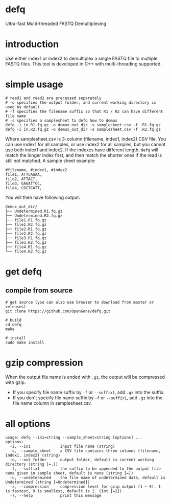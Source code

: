 # defq
Ultra-fast Multi-threaded FASTQ Demultiplexing

# introduction
Use either index1 or index2 to demultiplex a single FASTQ file to multiple FASTQ files. This tool is developed in C++ with multi-threading supported.

# simple usage
```shell
# read1 and read2 are precessed separately
# -o specifies the output folder, and current working directory is used by default
# -f specifies the filename suffix so that R1 / R2 can have different file name
# -s specifies a samplesheet to defq how to demux
defq -i in.R1.fq.gz -o demux_out_dir -s samplesheet.csv -f .R1.fq.gz
defq -i in.R2.fq.gz -o demux_out_dir -s samplesheet.csv -f .R2.fq.gz
```
Where samplesheet.csv is 3-column (filename, index1, index2) CSV file. You can use index1 for all samples, or use index2 for all samples, but you cannot use both index1 and index2. If the indexes have different length, `defq` will match the longer index first, and then match the shorter ones if the read is still not matched. A sample sheet example:
```csv
#filename, #index1, #index2
file1, ATTCAGAA,
file2, ATTACT,
file3, GAGATTCC,
file4, CGCTCATT,
```
You will then have following output:
```
demux_out_dir/
├── Undetermined.R1.fq.gz
├── Undetermined.R2.fq.gz
├── file1.R1.fq.gz
├── file1.R2.fq.gz
├── file2.R1.fq.gz
├── file2.R2.fq.gz
├── file3.R1.fq.gz
├── file3.R2.fq.gz
├── file4.R1.fq.gz
└── file4.R2.fq.gz
```

# get defq
## compile from source
```shell
# get source (you can also use browser to download from master or releases)
git clone https://github.com/OpenGene/defq.git

# build
cd defq
make

# install
sudo make install
```

# gzip compression
When the output file name is ended with `.gz`, the output will be compressed with gzip. 
* If you specify file name suffix by `-f` or `--suffix1`, add `.gz` into the suffix.
* If you don't specify file name suffix by `-f` or `--suffix1`, add `.gz` into the file name column in samplesheet.csv.

# all options
```
usage: defq --in1=string --sample_sheet=string [options] ... 
options:
  -i, --in1             input file name (string)
  -s, --sample_sheet    a CSV file contains three columns (filename, index1, index2) (string)
  -o, --out_folder      output folder, default is current working directory (string [=.])
  -f, --suffix1         the suffix to be appended to the output file name given in sample sheet, default is none (string [=])
  -u, --undetermined    the file name of undetermined data, default is Undetermined (string [=Undetermined])
  -z, --compression     compression level for gzip output (1 ~ 9). 1 is fastest, 9 is smallest, default is 2. (int [=2])
  -?, --help            print this message
```

